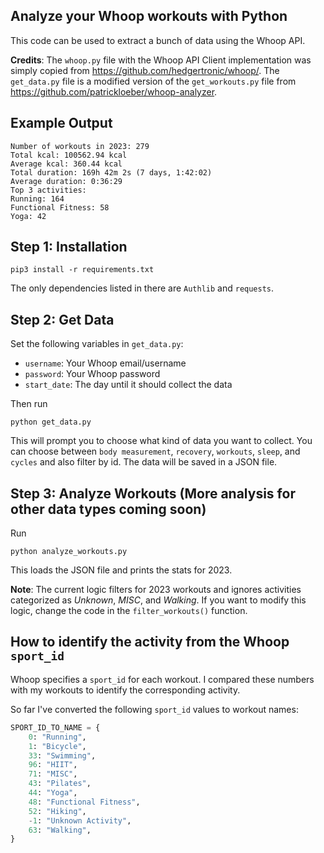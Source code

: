 ## Analyze your Whoop workouts with Python

This code can be used to extract a bunch of data using the Whoop API.

**Credits**: The `whoop.py` file with the Whoop API Client implementation was simply copied from https://github.com/hedgertronic/whoop/.
The `get_data.py` file is a modified version of the `get_workouts.py` file from https://github.com/patrickloeber/whoop-analyzer.

## Example Output

```console
Number of workouts in 2023: 279
Total kcal: 100562.94 kcal
Average kcal: 360.44 kcal
Total duration: 169h 42m 2s (7 days, 1:42:02)
Average duration: 0:36:29
Top 3 activities:
Running: 164
Functional Fitness: 58
Yoga: 42
```

## Step 1: Installation

```console
pip3 install -r requirements.txt
```

The only dependencies listed in there are `Authlib` and `requests`.

## Step 2: Get Data

Set the following variables in `get_data.py`:

- `username`: Your Whoop email/username
- `password`: Your Whoop password
- `start_date`: The day until it should collect the data

Then run

```console
python get_data.py
```

This will prompt you to choose what kind of data you want to collect. You can choose between `body measurement`, `recovery`, `workouts`, `sleep`, and `cycles` and also filter by id. The data will be saved in a JSON file.

## Step 3: Analyze Workouts (More analysis for other data types coming soon)

Run

```console
python analyze_workouts.py
```

This loads the JSON file and prints the stats for 2023.

**Note**: The current logic filters for 2023 workouts and ignores activities categorized as _Unknown_, _MISC_, and _Walking_. If you want to modify this logic, change the code in the `filter_workouts()` function.

## How to identify the activity from the Whoop `sport_id`

Whoop specifies a `sport_id` for each workout. I compared these numbers with my workouts to identify the corresponding activity.

So far I've converted the following `sport_id` values to workout names:

```python
SPORT_ID_TO_NAME = {
    0: "Running",
    1: "Bicycle",
    33: "Swimming",
    96: "HIIT",
    71: "MISC",
    43: "Pilates",
    44: "Yoga",
    48: "Functional Fitness",
    52: "Hiking",
    -1: "Unknown Activity",
    63: "Walking",
}
```
